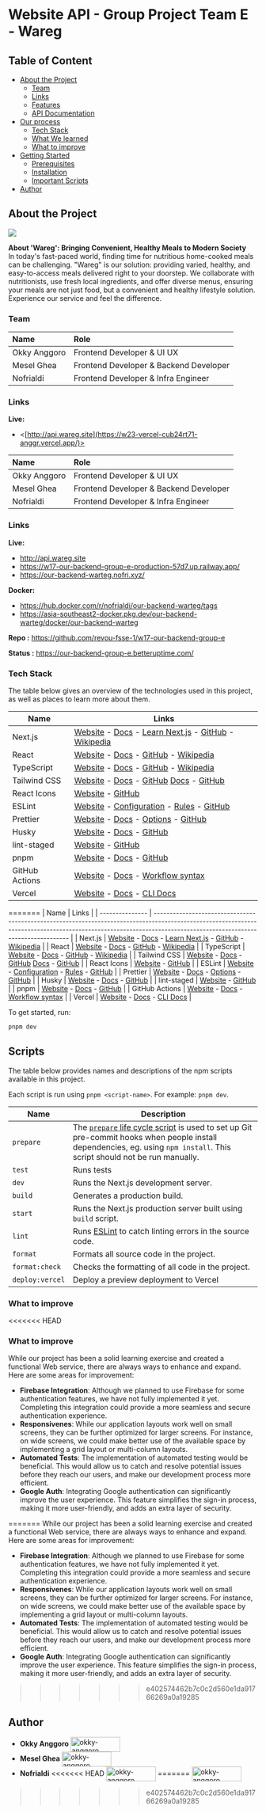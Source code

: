 # Website API - Group Project Team E - Wareg


## Table of Content

- [About the Project](#about-the-project)
  - [Team](#Team)
  - [Links](#Links)
  - [Features](#Features)
  - [API Documentation](#API-Documentation)
- [Our process](#Our-process)
  - [Tech Stack](#tech-stack)
  - [What We learned](#what-we-learned)
  - [What to improve](#what-to-improve)
- [Getting Started](#getting-started)
  - [Prerequisites](#prerequisites)
  - [Installation](#installation)
  - [Important Scripts](#important-scripts)
- [Author](#author)

## About the Project

![](https://res.cloudinary.com/djudfrj8s/image/upload/v1674663594/Wareg-Hero-Section_n91uag.png)

**About 'Wareg': Bringing Convenient, Healthy Meals to Modern Society**  
In today's fast-paced world, finding time for nutritious home-cooked meals can be challenging. "Wareg" is our solution: providing varied, healthy, and easy-to-access meals delivered right to your doorstep. We collaborate with nutritionists, use fresh local ingredients, and offer diverse menus, ensuring your meals are not just food, but a convenient and healthy lifestyle solution. Experience our service and feel the difference.

### Team


| Name         | Role                                   |
| :----------- | :------------------------------------- |
| Okky Anggoro | Frontend Developer & UI UX             |
| Mesel Ghea   | Frontend Developer & Backend Developer |
| Nofrialdi    | Frontend Developer & Infra Engineer    |

### Links

**Live:**

- <[http://api.wareg.site](https://w23-vercel-cub24rt71-anggr.vercel.app/)>

| Name         | Role                                 |
| :----------- | :----------------------------------- |
| Okky Anggoro | Frontend Developer & UI UX           |
| Mesel Ghea   | Frontend Developer & Backend Developer |
| Nofrialdi    | Frontend Developer & Infra Engineer |

### Links
 **Live:**


  - <http://api.wareg.site>
  - <https://w17-our-backend-group-e-production-57d7.up.railway.app/>
  - <https://our-backend-warteg.nofri.xyz/>
 

**Docker:**

  - <https://hub.docker.com/r/nofrialdi/our-backend-warteg/tags>
  - <https://asia-southeast2-docker.pkg.dev/our-backend-warteg/docker/our-backend-warteg>

 **Repo :** <https://github.com/revou-fsse-1/w17-our-backend-group-e>

 **Status :** <https://our-backend-group-e.betteruptime.com/>





### Tech Stack

The table below gives an overview of the technologies used in this project, as well as places to learn more about them.


| Name           | Links                                                                                                                                                                                                                                          |
| -------------- | ---------------------------------------------------------------------------------------------------------------------------------------------------------------------------------------------------------------------------------------------- |
| Next.js        | [Website](https://nextjs.org/) - [Docs](https://nextjs.org/docs) - [Learn Next.js](https://nextjs.org/learn) - [GitHub](https://github.com/vercel/next.js) - [Wikipedia](https://en.wikipedia.org/wiki/Next.js)                                |
| React          | [Website](https://reactjs.org/) - [Docs](https://reactjs.org/docs/getting-started.html) - [GitHub](https://github.com/facebook/react) - [Wikipedia](<https://en.wikipedia.org/wiki/React_(JavaScript_library)>)                                |
| TypeScript     | [Website](https://www.typescriptlang.org/) - [Docs](https://www.typescriptlang.org/docs/) - [GitHub](https://github.com/microsoft/TypeScript) - [Wikipedia](https://en.wikipedia.org/wiki/TypeScript)                                          |
| Tailwind CSS   | [Website](https://tailwindcss.com/) - [Docs](https://tailwindcss.com/docs) - [GitHub](https://github.com/tailwindlabs/tailwindcss) [Docs](https://tanstack.com/query/latest/docs/react/overview) - [GitHub](https://github.com/tanstack/query) |
| React Icons    | [Website](https://react-icons.github.io/react-icons/) - [GitHub](https://github.com/react-icons/react-icons)                                                                                                                                   |
| ESLint         | [Website](https://eslint.org/) - [Configuration](https://eslint.org/docs/user-guide/configuring/) - [Rules](https://eslint.org/docs/rules/) - [GitHub](https://github.com/eslint/eslint)                                                       |
| Prettier       | [Website](https://prettier.io/) - [Docs](https://prettier.io/docs/en/index.html) - [Options](https://prettier.io/docs/en/options.html) - [GitHub](https://github.com/prettier/prettier)                                                        |
| Husky          | [Website](https://typicode.github.io/husky/) - [Docs](https://typicode.github.io/husky/) - [GitHub](https://github.com/typicode/husky)                                                                                                         |
| lint-staged    | [Website](https://github.com/okonet/lint-staged) - [GitHub](https://github.com/okonet/lint-staged)                                                                                                                                             |
| pnpm           | [Website](https://pnpm.io/) - [Docs](https://pnpm.io/motivation) - [GitHub](https://github.com/pnpm/pnpm)                                                                                                                                      |
| GitHub Actions | [Website](https://github.com/features/actions) - [Docs](https://docs.github.com/en/actions) - [Workflow syntax](https://docs.github.com/en/actions/reference/workflow-syntax-for-github-actions)                                               |
| Vercel         | [Website](https://vercel.com/) - [Docs](https://vercel.com/docs) - [CLI Docs](https://vercel.com/docs/cli)                                                                                                                                     |
=======
| Name            | Links                                                                                                                                                                                                           |
| --------------- | --------------------------------------------------------------------------------------------------------------------------------------------------------------------------------------------------------------- |
| Next.js         | [Website](https://nextjs.org/) - [Docs](https://nextjs.org/docs) - [Learn Next.js](https://nextjs.org/learn) - [GitHub](https://github.com/vercel/next.js) - [Wikipedia](https://en.wikipedia.org/wiki/Next.js) |
| React           | [Website](https://reactjs.org/) - [Docs](https://reactjs.org/docs/getting-started.html) - [GitHub](https://github.com/facebook/react) - [Wikipedia](<https://en.wikipedia.org/wiki/React_(JavaScript_library)>) |
| TypeScript      | [Website](https://www.typescriptlang.org/) - [Docs](https://www.typescriptlang.org/docs/) - [GitHub](https://github.com/microsoft/TypeScript) - [Wikipedia](https://en.wikipedia.org/wiki/TypeScript)           |
| Tailwind CSS    | [Website](https://tailwindcss.com/) - [Docs](https://tailwindcss.com/docs) - [GitHub](https://github.com/tailwindlabs/tailwindcss)   [Docs](https://tanstack.com/query/latest/docs/react/overview) - [GitHub](https://github.com/tanstack/query)                                                      |
| React Icons     | [Website](https://react-icons.github.io/react-icons/) - [GitHub](https://github.com/react-icons/react-icons)                                                                                                    |
| ESLint          | [Website](https://eslint.org/) - [Configuration](https://eslint.org/docs/user-guide/configuring/) - [Rules](https://eslint.org/docs/rules/) - [GitHub](https://github.com/eslint/eslint)                        |
| Prettier        | [Website](https://prettier.io/) - [Docs](https://prettier.io/docs/en/index.html) - [Options](https://prettier.io/docs/en/options.html) - [GitHub](https://github.com/prettier/prettier)                         |
| Husky           | [Website](https://typicode.github.io/husky/) - [Docs](https://typicode.github.io/husky/) - [GitHub](https://github.com/typicode/husky)                                                                          |
| lint-staged     | [Website](https://github.com/okonet/lint-staged) - [GitHub](https://github.com/okonet/lint-staged)                                                                                                              |
| pnpm            | [Website](https://pnpm.io/) - [Docs](https://pnpm.io/motivation) - [GitHub](https://github.com/pnpm/pnpm)                                                                                                       |
| GitHub Actions  | [Website](https://github.com/features/actions) - [Docs](https://docs.github.com/en/actions) - [Workflow syntax](https://docs.github.com/en/actions/reference/workflow-syntax-for-github-actions)                |
| Vercel          | [Website](https://vercel.com/) - [Docs](https://vercel.com/docs) - [CLI Docs](https://vercel.com/docs/cli)                                                                                                      |



To get started, run:

```bash
pnpm dev
```

## Scripts

The table below provides names and descriptions of the npm scripts available in this project.

Each script is run using `pnpm <script-name>`. For example: `pnpm dev`.

| Name            | Description                                                                                                                                                                                                                                     |
| --------------- | ----------------------------------------------------------------------------------------------------------------------------------------------------------------------------------------------------------------------------------------------- |
| `prepare`       | The [`prepare` life cycle script](https://docs.npmjs.com/cli/v7/using-npm/scripts#life-cycle-scripts) is used to set up Git pre-commit hooks when people install dependencies, eg. using `npm install`. This script should not be run manually. |
| `test`          | Runs tests                                                                                                                                                                                                                                      |
| `dev`           | Runs the Next.js development server.                                                                                                                                                                                                            |
| `build`         | Generates a production build.                                                                                                                                                                                                                   |
| `start`         | Runs the Next.js production server built using `build` script.                                                                                                                                                                                  |
| `lint`          | Runs [ESLint](https://eslint.org/) to catch linting errors in the source code.                                                                                                                                                                  |
| `format`        | Formats all source code in the project.                                                                                                                                                                                                         |
| `format:check`  | Checks the formatting of all code in the project.                                                                                                                                                                                               |
| `deploy:vercel` | Deploy a preview deployment to Vercel                                                                                                                                                                                      
### What to improve

<<<<<<< HEAD
### What to improve

While our project has been a solid learning exercise and created a functional Web service, there are always ways to enhance and expand. Here are some areas for improvement:

- **Firebase Integration**: Although we planned to use Firebase for some authentication features, we have not fully implemented it yet. Completing this integration could provide a more seamless and secure authentication experience.
- **Responsivenes**: While our application layouts work well on small screens, they can be further optimized for larger screens. For instance, on wide screens, we could make better use of the available space by implementing a grid layout or multi-column layouts.
- **Automated Tests**: The implementation of automated testing would be beneficial. This would allow us to catch and resolve potential issues before they reach our users, and make our development process more efficient.
- **Google Auth**: Integrating Google authentication can significantly improve the user experience. This feature simplifies the sign-in process, making it more user-friendly, and adds an extra layer of security.

=======
While our project has been a solid learning exercise and created a functional Web service, there are always ways to enhance and expand. Here are some areas for improvement:

- **Firebase Integration**: Although we planned to use Firebase for some authentication features, we have not fully implemented it yet. Completing this integration could provide a more seamless and secure authentication experience.
- **Responsivenes**: While our application layouts work well on small screens, they can be further optimized for larger screens. For instance, on wide screens, we could make better use of the available space by implementing a grid layout or multi-column layouts.
- **Automated Tests**: The implementation of automated testing would be beneficial. This would allow us to catch and resolve potential issues before they reach our users, and make our development process more efficient.
- **Google Auth**: Integrating Google authentication can significantly improve the user experience. This feature simplifies the sign-in process, making it more user-friendly, and adds an extra layer of security.
                 

>>>>>>> e402574462b7c0c2d560e1da91766269a0a19285
## Author

- **Okky Anggoro**
  <a href="https://github.com/anggr" target="blank"><img align="center" src="https://img.shields.io/badge/GitHub-100000?style=for-the-badge&logo=github&logoColor=white" alt="okky-anggoro" height="30" width="100" /></a>
- **Mesel Ghea**
  <a href="https://github.com/meselghea" target="blank"><img align="center" src="https://img.shields.io/badge/GitHub-100000?style=for-the-badge&logo=github&logoColor=white" alt="okky-anggoro" height="30" width="100" /></a>
- **Nofrialdi**
<<<<<<< HEAD
  <a href="https://github.com/nofrialdi" target="blank"><img align="center" src="https://img.shields.io/badge/GitHub-100000?style=for-the-badge&logo=github&logoColor=white" alt="okky-anggoro" height="30" width="100" /></a>
=======
  <a href="https://github.com/nofrialdi" target="blank"><img align="center" src="https://img.shields.io/badge/GitHub-100000?style=for-the-badge&logo=github&logoColor=white" alt="okky-anggoro" height="30" width="100" /></a>
>>>>>>> e402574462b7c0c2d560e1da91766269a0a19285
